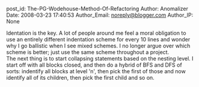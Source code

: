 post_id: The-PG-Wodehouse-Method-Of-Refactoring
Author: Anomalizer
Date: 2008-03-23 17:40:53
Author_Email: noreply@blogger.com
Author_IP: None

Identation is the key. A lot of people around me feel a moral obligation to use an entirely different indentation scheme for every 10 lines and wonder why I go ballistic when I see mixed schemes. I no longer argue over which scheme is better; just use the same scheme throughout a project.<br />The next thing is to start collapsing statements based on the nesting level. I start off with all blocks closed, and then do a hybrid of BFS and DFS of sorts: indentify all blocks at level &#39;n&#39;, then pick the first of those and now identify all of its children, then pick the first child and so on.
